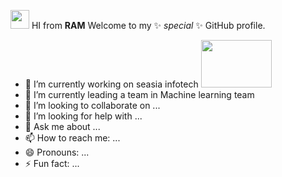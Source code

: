 <img src="https://em-content.zobj.net/source/animated-noto-color-emoji/356/waving-hand_medium-light-skin-tone_1f44b-1f3fc_1f3fc.gif" width="30px"> HI from **RAM** Welcome to my ✨ _special_ ✨ GitHub profile.

- 🔭 I’m currently working on seasia infotech <img src="https://media.licdn.com/dms/image/v2/D4D0BAQFYdIpi7JwEMA/company-logo_200_200/company-logo_200_200/0/1706010439878/seasia_infotech_logo?e=2147483647&v=beta&t=jA3devyueCgbSi8CXBW9Ytoxrup09r5VfpIKdjTAd9g" style="width: 3cm; height: 2cm;">
- 🌱 I’m currently leading a team in Machine learning team
- 👯 I’m looking to collaborate on ...
- 🤔 I’m looking for help with ...
- 💬 Ask me about ...
- 📫 How to reach me: ...
- 😄 Pronouns: ...
- ⚡ Fun fact: ...

